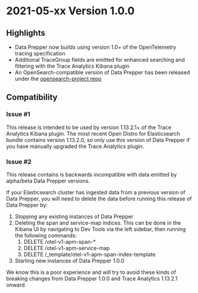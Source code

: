 # 2021-05-xx Version 1.0.0

## Highlights
* Data Prepper now builds using version 1.0+ of the OpenTelemetry tracing specification
* Additional TraceGroup fields are emitted for enhanced searching and filtering with the Trace Analytics Kibana plugin
* An OpenSearch-compatible version of Data Prepper has been released under the [opensearch-project repo](https://github.com/opensearch-project/data-prepper/releases)

## Compatibility
### Issue #1
This release is intended to be used by version 1.13.2.1+ of the Trace Analytics Kibana plugin. The most recent Open Distro for Elasticsearch bundle contains version 1.13.2.0, so only use this version of Data Prepper if you have manually upgraded the Trace Analytics plugin.


### Issue #2
This release contains is backwards incompatible with data emitted by alpha/beta Data Prepper versions.

If your Elasticsearch cluster has ingested data from a previous version of Data Prepper, you will need to delete the data before running this release of Data Prepper by:
1. Stopping any existing instances of Data Prepper
2. Deleting the span and service-map indices. This can be done in the Kibana UI by navigating to Dev Tools via the left sidebar, then running the following commands:
   1. DELETE /otel-v1-apm-span-*
   2. DELETE /otel-v1-apm-service-map
   3. DELETE /_template/otel-v1-apm-span-index-template
3. Starting new instances of Data Prepper 1.0.0

We know this is a poor experience and will try to avoid these kinds of breaking changes from Data Prepper 1.0.0 and Trace Analytics 1.13.2.1 onward.


